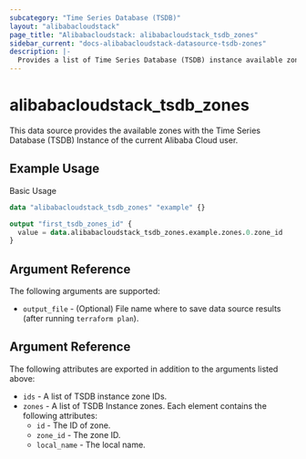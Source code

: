```yaml
---
subcategory: "Time Series Database (TSDB)"
layout: "alibabacloudstack"
page_title: "Alibabacloudstack: alibabacloudstack_tsdb_zones"
sidebar_current: "docs-alibabacloudstack-datasource-tsdb-zones"
description: |-
  Provides a list of Time Series Database (TSDB) instance available zones to the user.
---
```


# alibabacloudstack\_tsdb\_zones

This data source provides the available zones with the Time Series Database (TSDB) Instance of the current Alibaba Cloud user.


## Example Usage

Basic Usage

```terraform
data "alibabacloudstack_tsdb_zones" "example" {}

output "first_tsdb_zones_id" {
  value = data.alibabacloudstack_tsdb_zones.example.zones.0.zone_id
}
```

## Argument Reference

The following arguments are supported:

* `output_file` - (Optional) File name where to save data source results (after running `terraform plan`).

## Argument Reference

The following attributes are exported in addition to the arguments listed above:

* `ids` - A list of TSDB instance zone IDs.
* `zones` - A list of TSDB Instance zones. Each element contains the following attributes:
  * `id` - The ID of zone.
  * `zone_id` - The zone ID.
  * `local_name` - The local name.
